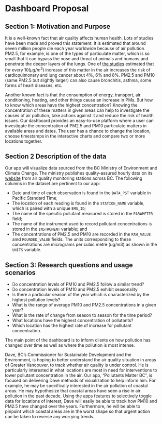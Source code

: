 # Dashboard Proposal

## Section 1:  Motivation and Purpose

It is a well-known fact that air quality affects human health. Lots of studies have been made and proved this statement. It is estimated that around seven million people die each year worldwide because of air pollution. PM2.5, for example, is one of the types of particulate matter, which is so small that it can bypass the nose and throat of animals and humans and penetrate the deeper layers of the lungs. One of [the studies](https://www.ncbi.nlm.nih.gov/pubmed/11879110) estimated that for every $10(μg/m^3)$ increase of this matter in the air increases the risk of cardiopulmonary and lung cancer about 4%, 6% and 8%. PM2.5 and PM10 (same PM2.5 but slightly larger) can also cause bronchitis, asthma, some forms of heart diseases, etc.

Another known fact is that the consumption of energy, transport, air conditioning, heating, and other things cause an increase in PMs. But how to know which areas have the highest concentration? Knowing the concentration of these matters in given areas can help to investigate the causes of air pollution, take actions against it and reduce the risk of health issues. Our dashboard provides an easy-to-use platform where a user can investigate the concentration of PM2.5 and PM10 particulate matters in available areas and dates. The user has a chance to change the location, choose timestamps in the interactive charts and compare two or more locations together.


## Section 2 Description of the data

Our app will visualize data sourced from the BC Ministry of Environment and Climate Change. The ministry publishes quality-assured hourly data on its [website](https://catalogue.data.gov.bc.ca/dataset/77eeadf4-0c19-48bf-a47a-fa9eef01f409) from air quality monitoring stations across BC. The following columns in the dataset are pertinent to our app:
- Date and time of each observation is found in the `DATA_PST` variable in Pacific Standard Time;
- The location of each reading is found in the `STATION_NAME` variable, which is paired with a unique `EMS_ID`;
- The name of the specific pollutant measured is stored in the `PARAMETER` field; 
- The name of the instrument used to record pollutant concentrations is stored in the `INSTRUMENT` variable; and
- The concentrations of PM2.5 and PM10 are recorded in the `RAW_VALUE` amd `ROUNDED_VALUE` fields. The units corresponding to these concentrations are micrograms per cubic metre (ug/m3) as shown in the `UNITS` variable.


## Section 3: Research questions and usage scenarios


- Do concentration levels of PM10 and PM2.5 follow a similar trend?
- Do concentration levels of PM10 and PM2.5 exhibit seasonality
- Is there a particular season of the year which is characterized by the highest pollution levels?
- What is the range of average PM10 and PM2.5 concentrations in a given year?
- What is the rate of change from season to season for the time period?
- What locations have the highest concentration of pollutants? 
- Which location has the highest rate of increase for pollutant concentration.



The main point of the dashboard is to inform clients on how pollution has changed over time as well as where the pollution is most intense. 

Dave, BC’s  Commissioner for Sustainable Development and the Environment, is hoping to better understand the air quality situation in areas of Greater Vancouver, to track whether air quality is under control. He is particularly interested in what locations are most in need for interventions to lower pollutant concentration in the air. Our app, “Pollutants Matter BC”, is focused on delivering Dave methods of visualization to help inform him. For example, he may be specifically interested in the air pollution of coastal areas. He may hypothesize that coastal areas have seen a rise in air pollution in the past decade. Using the apps features to selectively toggle data for locations of interest, Dave will easily be able to track how PM10 and PM2.5 have changed over the years. Furthermore, he will be able to pinpoint which coastal areas are in the worst shape so that urgent action can be taken to reverse any worrying trends. 

